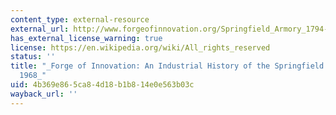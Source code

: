 ```yaml
---
content_type: external-resource
external_url: http://www.forgeofinnovation.org/Springfield_Armory_1794-1812/index.html
has_external_license_warning: true
license: https://en.wikipedia.org/wiki/All_rights_reserved
status: ''
title: "_Forge of Innovation: An Industrial History of the Springfield Armory, 1794\u2013\
  1968_"
uid: 4b369e86-5ca8-4d18-b1b8-14e0e563b03c
wayback_url: ''
---
```

